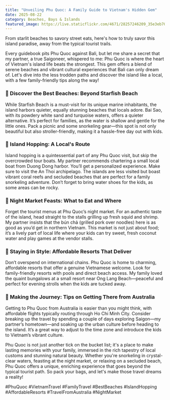 ```yaml
---
title: "Unveiling Phu Quoc: A Family Guide to Vietnam's Hidden Gem"
date: 2025-08-22
category: Beaches, Bays & Islands
featured_image: https://live.staticflickr.com/4671/28257246209_35e3eb705e.jpg
---
```

From starlit beaches to savory street eats, here's how to truly savor this island paradise, away from the typical tourist trails.

Every guidebook pits Phu Quoc against Bali, but let me share a secret that my partner, a true Saigoneer, whispered to me: Phu Quoc is where the heart of Vietnam's island life beats the strongest. This gem offers a blend of serene beaches and vibrant cultural experiences that Bali can only dream of. Let's dive into the less trodden paths and discover the island like a local, with a few family-friendly tips along the way!

### 🌊 Discover the Best Beaches: Beyond Starfish Beach

While Starfish Beach is a must-visit for its unique marine inhabitants, the island harbors quieter, equally stunning beaches that locals adore. Bai Sao, with its powdery white sand and turquoise waters, offers a quieter alternative. It’s perfect for families, as the water is shallow and gentle for the little ones. Pack a picnic and some snorkeling gear—this spot is not only beautiful but also stroller-friendly, making it a hassle-free day out with kids.

### 🚤 Island Hopping: A Local's Route

Island hopping is a quintessential part of any Phu Quoc visit, but skip the overcrowded tour boats. My partner recommends chartering a small local boat from Duong Dong harbor. You’ll get a personalized experience. Make sure to visit the An Thoi archipelago. The islands are less visited but boast vibrant coral reefs and secluded beaches that are perfect for a family snorkeling adventure. Don’t forget to bring water shoes for the kids, as some areas can be rocky.

### 🍲 Night Market Feasts: What to Eat and Where

Forget the tourist menus at Phu Quoc’s night market. For an authentic taste of the island, head straight to the stalls grilling up fresh squid and shrimp. My partner insists that the bún chả (grilled pork over noodles) here is as good as you’d get in northern Vietnam. This market is not just about food; it’s a lively part of local life where your kids can try sweet, fresh coconut water and play games at the vendor stalls.

### 🏨 Staying in Style: Affordable Resorts That Deliver

Don’t overspend on international chains. Phu Quoc is home to charming, affordable resorts that offer a genuine Vietnamese welcome. Look for family-friendly resorts with pools and direct beach access. My family loved the quaint bungalows at a small resort near Ong Lang Beach—peaceful and perfect for evening strolls when the kids are tucked away.

### 🛫 Making the Journey: Tips on Getting There from Australia

Getting to Phu Quoc from Australia is easier than you might think, with affordable flights typically routing through Ho Chi Minh City. Consider breaking up the travel by spending a couple of days exploring Saigon—my partner’s hometown—and soaking up the urban culture before heading to the island. It’s a great way to adjust to the time zone and introduce the kids to Vietnam’s vibrant culture.

Phu Quoc is not just another tick on the bucket list; it's a place to make lasting memories with your family, immersed in the rich tapestry of local customs and stunning natural beauty. Whether you're snorkeling in crystal-clear waters, feasting at the night market, or relaxing on a secluded beach, Phu Quoc offers a unique, enriching experience that goes beyond the typical tourist path. So pack your bags, and let's make those travel dreams a reality!

\#PhuQuoc #VietnamTravel #FamilyTravel #BestBeaches #IslandHopping #AffordableResorts #TravelFromAustralia #NightMarket